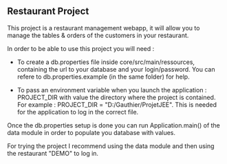 ## Restaurant Project

This project is a restaurant management webapp, it will allow you to manage the tables & orders of the customers in your restaurant.

In order to be able to use this project you will need :

- To create a db.properties file inside core/src/main/ressources, containing the url to your database and your login/password. You can refere to db.properties.example (in the same folder) for help.

- To pass an environment variable when you launch the application : PROJECT_DIR with value the directory where the project is contained. For example : PROJECT_DIR = "D:/Gauthier/ProjetJEE".
This is needed for the application to log in the correct file. 

Once the db.properties setup is done you can run Application.main() of the data module in order to populate you database with values. 

For trying the project I recommend using the data module and then using the restaurant "DEMO" to log in.